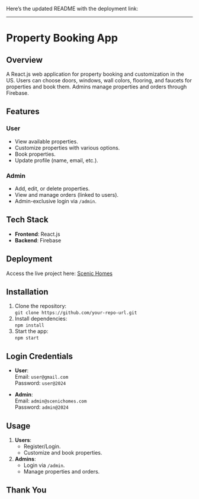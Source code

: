 Here’s the updated README with the deployment link:

---

# Property Booking App

## Overview
A React.js web application for property booking and customization in the US. Users can choose doors, windows, wall colors, flooring, and faucets for properties and book them. Admins manage properties and orders through Firebase.

## Features
### User
- View available properties.
- Customize properties with various options.
- Book properties.
- Update profile (name, email, etc.).

### Admin
- Add, edit, or delete properties.
- View and manage orders (linked to users).
- Admin-exclusive login via `/admin`.

## Tech Stack
- **Frontend**: React.js
- **Backend**: Firebase

## Deployment
Access the live project here: [Scenic Homes](https://scenichomes.netlify.app/)

## Installation
1. Clone the repository:  
   `git clone https://github.com/your-repo-url.git`
2. Install dependencies:  
   `npm install`
3. Start the app:  
   `npm start`

## Login Credentials
- **User**:  
  Email: `user@gmail.com`  
  Password: `user@2024`

- **Admin**:  
  Email: `admin@scenichomes.com`  
  Password: `admin@2024`

## Usage
1. **Users**:
   - Register/Login.
   - Customize and book properties.
2. **Admins**:
   - Login via `/admin`.
   - Manage properties and orders.

## Thank You
